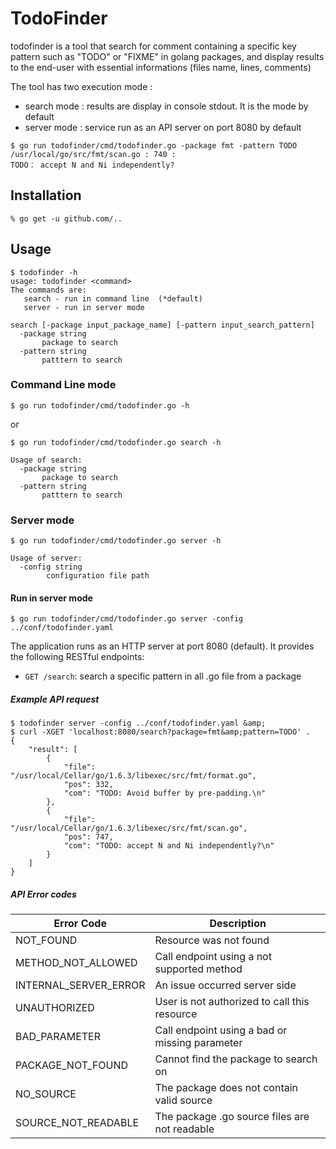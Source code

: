 TodoFinder 
===

todofinder is a tool that search for comment containing a specific key pattern such as "TODO" or "FIXME" in golang packages, and display results to the end-user with essential informations (files name, lines, comments) 

The tool has two execution mode :
- search mode : results are display in console stdout. It is the mode by default 
- server mode : service run as an API server on port 8080 by default


```
$ go run todofinder/cmd/todofinder.go -package fmt -pattern TODO 
/usr/local/go/src/fmt/scan.go : 740 :
TODO： accept N and Ni independently?
```

Installation
---

```
% go get -u github.com/..
```

Usage
---

```
$ todofinder -h
usage: todofinder <command>
The commands are:
   search - run in command line  (*default)
   server - run in server mode

search [-package input_package_name] [-pattern input_search_pattern]
  -package string
       package to search
  -pattern string
       patttern to search
```

### Command Line mode

```
$ go run todofinder/cmd/todofinder.go -h
```
or
```
$ go run todofinder/cmd/todofinder.go search -h
```

```
Usage of search:
  -package string
       package to search
  -pattern string
       patttern to search
```

### Server mode

```
$ go run todofinder/cmd/todofinder.go server -h
```

```
Usage of server:
  -config string
    	configuration file path
```

#### Run in server mode
```
$ go run todofinder/cmd/todofinder.go server -config ../conf/todofinder.yaml

```
The application runs as an HTTP server at port 8080 (default). It provides the following RESTful endpoints:

* `GET /search`: search a specific pattern in all .go file from a package

##### Example API request

```
$ todofinder server -config ../conf/todofinder.yaml &amp;
$ curl -XGET 'localhost:8080/search?package=fmt&amp;pattern=TODO' .
{
    "result": [
        {
            "file": "/usr/local/Cellar/go/1.6.3/libexec/src/fmt/format.go",
            "pos": 332,
            "com": "TODO: Avoid buffer by pre-padding.\n"
        },
        {
            "file": "/usr/local/Cellar/go/1.6.3/libexec/src/fmt/scan.go",
            "pos": 747,
            "com": "TODO: accept N and Ni independently?\n"
        }
    ]
}

```

##### API Error codes


| Error Code | Description |
| --- | --- |
| NOT_FOUND | Resource was not found |
| METHOD_NOT_ALLOWED| Call endpoint using a not supported method |
| INTERNAL_SERVER_ERROR| An issue occurred server side |
| UNAUTHORIZED| User is not authorized to call this resource |
| BAD_PARAMETER| Call endpoint using a bad or missing parameter |
| PACKAGE_NOT_FOUND| Cannot find the package to search on |
| NO_SOURCE| The package does not contain valid source |
| SOURCE_NOT_READABLE| The package .go source files are not readable |
